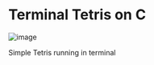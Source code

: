 # Terminal Tetris on C

![image](https://github.com/user-attachments/assets/8aef7af3-2f74-4dda-a84d-fe589b534d2b)

Simple Tetris running in terminal
